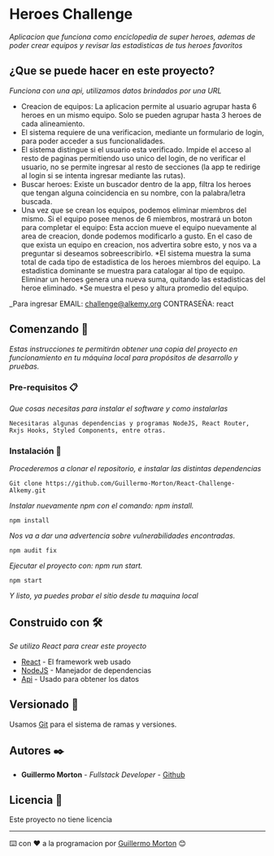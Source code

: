 # Heroes Challenge

_Aplicacion que funciona como enciclopedia de super heroes, ademas de poder crear equipos y revisar las estadisticas de tus heroes favoritos_

## ¿Que se puede hacer en este proyecto?

_Funciona con una api, utilizamos datos brindados por una URL_

* Creacion de equipos: La aplicacion permite al usuario agrupar hasta 6 heroes en un mismo equipo. Solo se pueden agrupar hasta 3 heroes de cada alineamiento.
* El sistema requiere de una verificacion, mediante un formulario de login, para poder acceder a sus funcionalidades.
* El sistema distingue si el usuario esta verificado. Impide el acceso al resto de paginas permitiendo uso unico del login, de no verificar el usuario, no se permite ingresar al resto de secciones (la app te redirige al login si se intenta ingresar mediante las rutas).
* Buscar heroes: Existe un buscador dentro de la app, filtra los heroes que tengan alguna coincidencia en su nombre, con la palabra/letra buscada.
* Una vez que se crean los equipos, podemos eliminar miembros del mismo. Si el equipo posee menos de 6 miembros, mostrará un boton para completar el equipo: Esta accion mueve el equipo nuevamente al area de creacion, donde podemos modificarlo a gusto.
En el caso de que exista un equipo en creacion, nos advertira sobre esto, y nos va a preguntar si deseamos sobreescribirlo.
*El sistema muestra la suma total de cada tipo de estadistica de los heroes miembros del equipo. La estadistica dominante se muestra para catalogar al tipo de equipo. Eliminar un heroes genera una nueva suma, quitando las estadisticas del heroe eliminado.
*Se muestra el peso y altura promedio del equipo.

_Para ingresar  EMAIL: challenge@alkemy.org CONTRASEÑA: react

## Comenzando 🚀

_Estas instrucciones te permitirán obtener una copia del proyecto en funcionamiento en tu máquina local para propósitos de desarrollo y pruebas._


### Pre-requisitos 📋

_Que cosas necesitas para instalar el software y como instalarlas_

```
Necesitaras algunas dependencias y programas NodeJS, React Router, Rxjs Hooks, Styled Components, entre otras.
```

### Instalación 🔧

_Procederemos a clonar el repositorio, e instalar las distintas dependencias_

```
Git clone https://github.com/Guillermo-Morton/React-Challenge-Alkemy.git
```

_Instalar nuevamente npm con el comando: npm install._

```
npm install
```
_Nos va a dar una advertencia sobre vulnerabilidades encontradas._

```
npm audit fix
```
_Ejecutar el proyecto con: npm run start._

```
npm start
```

_Y listo, ya puedes probar el sitio desde tu maquina local_


## Construido con 🛠️

_Se utilizo React para crear este proyecto_

* [React](https://es.reactjs.org/) - El framework web usado
* [NodeJS](https://nodejs.org/es/) - Manejador de dependencias
* [Api](https://superheroapi.com/) - Usado para obtener los datos

## Versionado 📌

Usamos [Git](https://git-scm.com/) para el sistema de ramas y versiones.

## Autores ✒️


* **Guillermo Morton** - *Fullstack Developer* - [Github](https://github.com/Guillermo-Morton)


## Licencia 📄

Este proyecto no tiene licencia


---
⌨️ con ❤️ a la programacion por [Guillermo Morton](https://github.com/Guillermo-Morton) 😊
